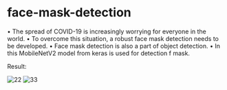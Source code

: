 # face-mask-detection





•	The spread of COVID-19 is increasingly worrying for everyone in the world.
•	To overcome this situation, a robust face mask detection needs to be developed.
•	Face mask detection is also a part of object detection.
•	In this MobileNetV2 model from keras is used for detection f mask.

Result:



![22](https://user-images.githubusercontent.com/90050256/132082974-aaca1a64-e5fa-41f8-8e1c-d7f491613ce5.PNG)
![33](https://user-images.githubusercontent.com/90050256/132082976-f1d7528f-5341-4b2c-8c0f-0a81e6a142fd.PNG)



